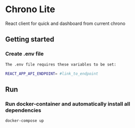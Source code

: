 # Chrono Lite

React client for quick and dashboard from current chrono

## Getting started

### Create .env file

```bash
The .env file requires these variables to be set:

REACT_APP_API_ENDPOINT= #link_to_endpoint
```

## Run

### Run docker-container and automatically install all dependencies

```bash
docker-compose up
```
